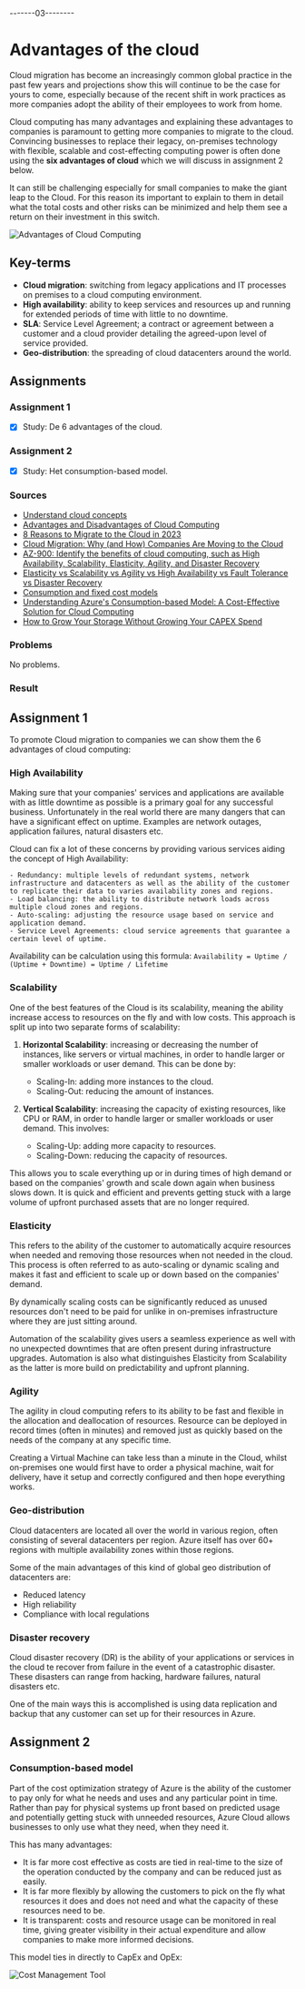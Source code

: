 -------03--------
# Advantages of the cloud

Cloud migration has become an increasingly common global practice in the past few years and projections show this will continue to be the case for yours to come, especially because of the recent shift in work practices as more companies adopt the ability of their employees to work from home.

Cloud computing has many advantages and explaining these advantages to companies is paramount to getting more companies to migrate to the cloud. Convincing businesses to replace their legacy, on-premises technology with flexible, scalable and cost-effecting computing power is often done using the **six advantages of cloud** which we will discuss in assignment 2 below.

It can still be challenging especially for small companies to make the giant leap to the Cloud. For this reason its important to explain to them in detail what the total costs and other risks can be minimized and help them see a return on their investment in this switch.

![Advantages of Cloud Computing](../00_includes/week_04_images/screen7.png)

## Key-terms
- **Cloud migration**: switching from legacy applications and IT processes on premises to a cloud computing environment.
- **High availability**: ability to keep services and resources up and running for extended periods of time with little to no downtime.
- **SLA**: Service Level Agreement; a contract or agreement between a customer and a cloud provider detailing the agreed-upon level of service provided.
- **Geo-distribution**: the spreading of cloud datacenters around the world.

## Assignments

### Assignment 1
- [x] Study: De 6 advantages of the cloud.

### Assignment 2
- [x] Study: Het consumption-based model.

### Sources
- [Understand cloud concepts](https://www.microsoftpressstore.com/articles/article.aspx?p=2979073)
- [Advantages and Disadvantages of Cloud Computing](https://www.javatpoint.com/advantages-and-disadvantages-of-cloud-computing)
- [8 Reasons to Migrate to the Cloud in 2023](https://blog.clearscale.com/8-reasons-to-migrate-to-cloud-in-2020/)
- [Cloud Migration: Why (and How) Companies Are Moving to the Cloud](https://www.ntiva.com/blog/cloud-migration-why-companies-are-moving-to-the-cloud)
- [AZ-900: Identify the benefits of cloud computing, such as High Availability, Scalability, Elasticity, Agility, and Disaster Recovery](https://studylearnshare.medium.com/az-900-identify-the-benefits-of-cloud-computing-such-as-high-availability-scalability-e0baf41f2594)
- [Elasticity vs Scalability vs Agility vs High Availability vs Fault Tolerance vs Disaster Recovery](https://kaustubhsharma.com/blog/cloud-key-concepts)
- [Consumption and fixed cost models](https://learn.microsoft.com/en-us/azure/well-architected/cost/design-price)
- [Understanding Azure's Consumption-based Model: A Cost-Effective Solution for Cloud Computing](https://gauravoncloud.hashnode.dev/understanding-azures-consumption-based-model-a-cost-effective-solution-for-cloud-computing)
- [How to Grow Your Storage Without Growing Your CAPEX Spend](https://cloudian.com/blog/how-to-grow-your-storage-without-growing-your-capex-budget/)

### Problems
No problems.

### Result

## Assignment 1

To promote Cloud migration to companies we can show them the 6 advantages of cloud computing:

### **High Availability**

Making sure that your companies' services and applications are available with as little downtime as possible is a primary goal for any successful business. Unfortunately in the real world there are many dangers that can have a significant effect on uptime. Examples are network outages, application failures, natural disasters etc.

Cloud can fix a lot of these concerns by providing various services aiding the concept of High Availability:

	- Redundancy: multiple levels of redundant systems, network infrastructure and datacenters as well as the ability of the customer to replicate their data to varies availability zones and regions.
	- Load balancing: the ability to distribute network loads across multiple cloud zones and regions.
	- Auto-scaling: adjusting the resource usage based on service and application demand.
	- Service Level Agreements: cloud service agreements that guarantee a certain level of uptime.

Availability can be calculation using this formula: `Availability = Uptime / (Uptime + Downtime) = Uptime / Lifetime`

### **Scalability**

One of the best features of the Cloud is its scalability, meaning the ability increase access to resources on the fly and with low costs. This approach is split up into two separate forms of scalability:

1. **Horizontal Scalability**: increasing or decreasing the number of instances, like servers or virtual machines, in order to handle larger or smaller workloads or user demand. This can be done by:

	- Scaling-In: adding more instances to the cloud.
	- Scaling-Out: reducing the amount of instances.

2. **Vertical Scalability**: increasing the capacity of existing resources, like CPU or RAM, in order to handle larger or smaller workloads or user demand. This involves:

	- Scaling-Up: adding more capacity to resources.
	- Scaling-Down: reducing the capacity of resources.

This allows you to scale everything up or in during times of high demand or based on the companies' growth and scale down again when business slows down. It is quick and efficient and prevents getting stuck with a large volume of upfront purchased assets that are no longer required.

### **Elasticity**

This refers to the ability of the customer to automatically acquire resources when needed and removing those resources when not needed in the cloud. This process is often referred to as auto-scaling or dynamic scaling and makes it fast and efficient to scale up or down based on the companies' demand.

By dynamically scaling costs can be significantly reduced as unused resources don't need to be paid for unlike in on-premises infrastructure where they are just sitting around.

Automation of the scalability gives users a seamless experience as well with no unexpected downtimes that are often present during infrastructure upgrades. Automation is also what distinguishes Elasticity from Scalability as the latter is more build on predictability and upfront planning.

### **Agility**

The agility in cloud computing refers to its ability to be fast and flexible in the allocation and deallocation of resources. Resource can be deployed in record times (often in minutes) and removed just as quickly based on the needs of the company at any specific time.

Creating a Virtual Machine can take less than a minute in the Cloud, whilst on-premises one would first have to order a physical machine, wait for delivery, have it setup and correctly configured and then hope everything works.

### **Geo-distribution**

Cloud datacenters are located all over the world in various region, often consisting of several datacenters per region. Azure itself has over 60+ regions with multiple availability zones within those regions.

Some of the main advantages of this kind of global geo distribution of datacenters are:

- Reduced latency
- High reliability
- Compliance with local regulations

### **Disaster recovery**

Cloud disaster recovery (DR) is the ability of your applications or services in the cloud te recover from failure in the event of a catastrophic disaster. These disasters can range from hacking, hardware failures, natural disasters etc.

One of the main ways this is accomplished is using data replication and backup that any customer can set up for their resources in Azure.

## Assignment 2

### Consumption-based model

Part of the cost optimization strategy of Azure is the ability of the customer to pay only for what he needs and uses and any particular point in time. Rather than pay for physical systems up front based on predicted usage and potentially getting stuck with unneeded resources, Azure Cloud allows businesses to only use what they need, when they need it.

This has many advantages:

- It is far more cost effective as costs are tied in real-time to the size of the operation conducted by the company and can be reduced just as easily.
- It is far more flexibly by allowing the customers to pick on the fly what resources it does and does not need and what the capacity of these resources need to be.
- It is transparent: costs and resource usage can be monitored in real time, giving greater visibility in their actual expenditure and allow companies to make more informed decisions.

This model ties in directly to CapEx and OpEx:

![Cost Management Tool](../00_includes/week_04_images/screen8.png)

